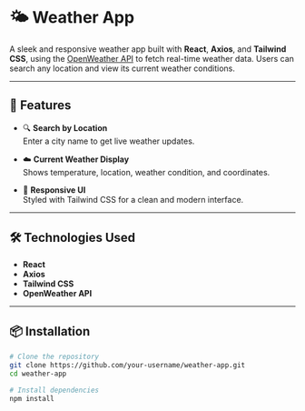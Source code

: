 # 🌤️ Weather App

A sleek and responsive weather app built with **React**, **Axios**, and **Tailwind CSS**, using the [OpenWeather API](https://openweathermap.org/api) to fetch real-time weather data. Users can search any location and view its current weather conditions.

---

## 🚀 Features

- 🔍 **Search by Location**  
  Enter a city name to get live weather updates.

- ☁️ **Current Weather Display**  
  Shows temperature, location, weather condition, and coordinates.

- 🎨 **Responsive UI**  
  Styled with Tailwind CSS for a clean and modern interface.

---

## 🛠️ Technologies Used

- **React**
- **Axios**
- **Tailwind CSS**
- **OpenWeather API**

---

## 📦 Installation

```bash
# Clone the repository
git clone https://github.com/your-username/weather-app.git
cd weather-app

# Install dependencies
npm install
